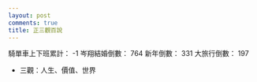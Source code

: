 ```yaml
---
layout: post
comments: true
title: 正三觀百說
---
```


騎單車上下班累計： -1
岑翔結婚倒數： 764
新年倒數： 331
大旅行倒數： 197


- 三觀：人生、價值、世界


